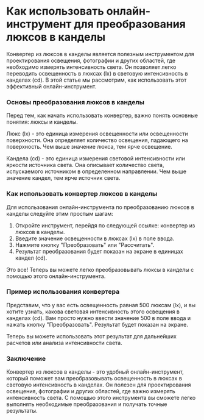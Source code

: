 Как использовать онлайн-инструмент для преобразования люксов в канделы
======================================================================

Конвертер из люксов в канделы является полезным инструментом для проектирования освещения, фотографии и других областей, где необходимо измерять интенсивность света. Он позволяет легко переводить освещенность в люксах (lx) в световую интенсивность в канделах (cd). В этой статье мы рассмотрим, как использовать этот эффективный онлайн-инструмент.

### Основы преобразования люксов в канделы

Перед тем, как начать использовать конвертер, важно понять основные понятия: люксы и канделы.

Люкс (lx) - это единица измерения освещенности или освещенности поверхности. Она определяет количество освещения, падающего на поверхность. Чем выше значение люкса, тем ярче освещение.

Кандела (cd) - это единица измерения световой интенсивности или яркости источника света. Она описывает количество света, испускаемого источником в определенном направлении. Чем выше значение кандел, тем ярче источник света.

### Как использовать конвертер люксов в канделы

Для использования онлайн-инструмента по преобразованию люксов в канделы следуйте этим простым шагам:

1. Откройте инструмент, перейдя по следующей ссылке: конвертер из люксов в канделы.
2. Введите значение освещенности в люксах (lx) в поле ввода.
3. Нажмите кнопку "Преобразовать" или "Рассчитать".
4. Результат преобразования будет показан на экране в единицах кандел (cd).

Это все! Теперь вы можете легко преобразовывать люксы в канделы с помощью этого онлайн-инструмента.

### Пример использования конвертера

Представим, что у вас есть освещенность равная 500 люксам (lx), и вы хотите узнать, какова световая интенсивность этого освещения в канделах (cd). Вам просто нужно ввести значение 500 в поле ввода и нажать кнопку "Преобразовать". Результат будет показан на экране.

Теперь вы можете использовать этот результат для дальнейших расчетов или анализа интенсивности света.

### Заключение

Конвертер из люксов в канделы - это удобный онлайн-инструмент, который поможет вам преобразовывать освещенность в люксах в световую интенсивность в канделах. Он полезен для проектирования освещения, фотографии и других областей, где важно измерять интенсивность света. С помощью этого инструмента вы сможете легко выполнять необходимые преобразования и получать точные результаты.